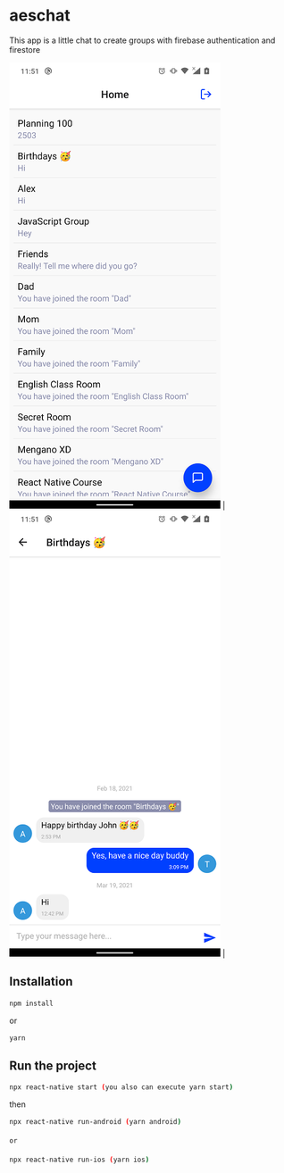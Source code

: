 # aeschat

This app is a little chat to create groups with firebase authentication and firestore

![alt text](https://raw.githubusercontent.com/alexsantosquispe/aeschat/main/screenshots/Screenshot_20210329-115114.png) | ![alt text](https://raw.githubusercontent.com/alexsantosquispe/aeschat/main/screenshots/Screenshot_20210329-115122.png) |

## Installation

```bash
npm install
```

or

```bash
yarn
```

## Run the project

```bash
npx react-native start (you also can execute yarn start)
```

then

```bash
npx react-native run-android (yarn android)

or

npx react-native run-ios (yarn ios)
```
